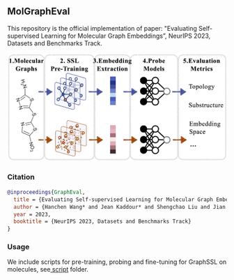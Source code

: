 ## MolGraphEval

This repository is the official implementation of paper: "Evaluating Self-supervised Learning for Molecular Graph Embeddings”, NeurIPS 2023, Datasets and Benchmarks Track.

![Diagram](figures/Diagram.png)

### Citation
```bibtex
@inproceedings{GraphEval,
  title = {Evaluating Self-supervised Learning for Molecular Graph Embeddings},
  author = {Hanchen Wang* and Jean Kaddour* and Shengchao Liu and Jian Tang and Joan Lasenby and Qi Liu},
  year = 2023,
  booktitle = {NeurIPS 2023, Datasets and Benchmarks Track}
}
```

### Usage
We include scripts for pre-training, probing and fine-tuning for GraphSSL on molecules, see<a href="script/"> script</a> folder.